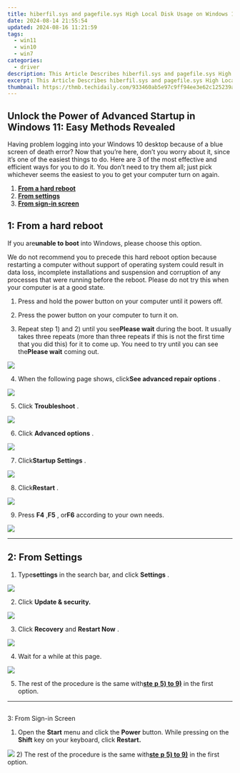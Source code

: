 ```yaml
---
title: hiberfil.sys and pagefile.sys High Local Disk Usage on Windows 11/7 [Solved]
date: 2024-08-14 21:55:54
updated: 2024-08-16 11:21:59
tags:
  - win11
  - win10
  - win7
categories:
  - driver
description: This Article Describes hiberfil.sys and pagefile.sys High Local Disk Usage on Windows 11/7 [Solved]
excerpt: This Article Describes hiberfil.sys and pagefile.sys High Local Disk Usage on Windows 11/7 [Solved]
thumbnail: https://thmb.techidaily.com/933460ab5e97c9ff94ee3e62c125239a5731074d09b9d43607b3861f48a7087e.jpg
---
```


## Unlock the Power of Advanced Startup in Windows 11: Easy Methods Revealed

Having problem logging into your Windows 10 desktop because of a blue screen of death error? Now that you’re here, don’t you worry about it, since it’s one of the easiest things to do. Here are 3 of the most effective and efficient ways for you to do it. You don’t need to try them all; just pick whichever seems the easiest to you to get your computer turn on again.

1. **[From a hard reboot](https://tools.techidaily.com/drivereasy/download/)**
2. **[From settings](https://tools.techidaily.com/drivereasy/download/)**
3. **[From sign-in screen](https://tools.techidaily.com/drivereasy/download/)**

## 1: From a hard reboot

 If you are**unable to boot** into Windows, please choose this option.

 We do not recommend you to precede this hard reboot option because restarting a computer without support of operating system could result in data loss, incomplete installations and suspension and corruption of any processes that were running before the reboot. Please do not try this when your computer is at a good state.

 1) Press and hold the power button on your computer until it powers off.

 2) Press the power button on your computer to turn it on.

 3) Repeat step 1) and 2) until you see**Please wait** during the boot. It usually takes three repeats (more than three repeats if this is not the first time that you did this) for it to come up. You need to try until you can see the**Please wait** coming out.

![](https://images.drivereasy.com/wp-content/uploads/2016/09/img_57ea35f289a88.png)

 4) When the following page shows, click**See advanced repair options** .

![](https://images.drivereasy.com/wp-content/uploads/2016/09/img_57ea3601034ac.jpg)

 5) Click **Troubleshoot** .

![](https://images.drivereasy.com/wp-content/uploads/2016/09/img_57ea3661b66a1.png)

 6) Click **Advanced options** .

![](https://images.drivereasy.com/wp-content/uploads/2016/09/img_57ea367fd5f52.png)

 7) Click**Startup Settings** .

![](https://images.drivereasy.com/wp-content/uploads/2016/09/img_57ea36a838d21.jpg)

 8) Click**Restart** .

![](https://images.drivereasy.com/wp-content/uploads/2016/09/img_57ea36c6d6c28.jpg)

 9) Press **F4** ,**F5** , or**F6** according to your own needs.

![](https://images.drivereasy.com/wp-content/uploads/2016/09/img_57ea36e1e59af.jpg)

---

## 2: From Settings

 1) Type**settings** in the search bar, and click **Settings** .

![](https://images.drivereasy.com/wp-content/uploads/2016/09/img_57ea37a313dea.png)

 2) Click **Update & security.**

![](https://images.drivereasy.com/wp-content/uploads/2016/09/img_57ea37ad0c4e9.jpg)

 3) Click **Recovery** and **Restart Now** .

![](https://images.drivereasy.com/wp-content/uploads/2016/09/img_57ea37b239f75.png)

4) Wait for a while at this page.

![](https://images.drivereasy.com/wp-content/uploads/2016/09/img_57ea37b73b10f.png)

 5) The rest of the procedure is the same with[**ste** **p** **5) to 9)**](https://tools.techidaily.com/drivereasy/download/) in the first option.

---

##

 3: From Sign-in Screen

1) Open the **Start** menu and click the **Power** button. While pressing on the **Shift** key on your keyboard, click **Restart.**

![](https://images.drivereasy.com/wp-content/uploads/2016/09/img_57ea371ebd6f3.png)
 2) The rest of the procedure is the same with[**ste** **p** **5) to 9)**](https://tools.techidaily.com/drivereasy/download/) in the first option.

<ins class="adsbygoogle"
     style="display:block"
     data-ad-format="autorelaxed"
     data-ad-client="ca-pub-7571918770474297"
     data-ad-slot="1223367746"></ins>



<ins class="adsbygoogle"
     style="display:block"
     data-ad-client="ca-pub-7571918770474297"
     data-ad-slot="8358498916"
     data-ad-format="auto"
     data-full-width-responsive="true"></ins>
